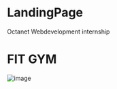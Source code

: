 # LandingPage

Octanet Webdevelopment internship

# FIT GYM

![image](https://github.com/rohhitsingh19/OCTANET_MAY/assets/154086284/62131ca9-3801-4433-bbdd-91c82e598167)
